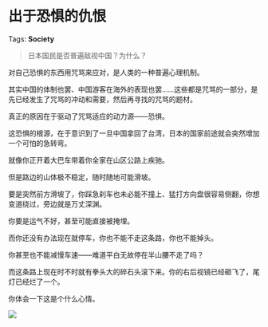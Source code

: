 # 出于恐惧的仇恨

Tags: **Society**

> 日本国民是否普遍敌视中国？为什么？



对自己恐惧的东西用咒骂来应对，是人类的一种普遍心理机制。

其实中国的体制也罢、中国游客在海外的表现也罢……这些都是咒骂的一部分，是先已经发生了咒骂的冲动和需要，然后再寻找的咒骂的题材。

真正的原因在于驱动了咒骂适应的动力源——恐惧。

这恐惧的根源，在于意识到了一旦中国拿回了台湾，日本的国家前途就会突然增加一个可怕的急转弯。

就像你正开着大巴车带着你全家在山区公路上疾驰。

但是路边的山体极不稳定，随时随地可能滑坡。

要是突然前方滑坡了，你踩急刹车也未必能不撞上、猛打方向盘很容易侧翻，你想变道绕过，旁边就是万丈深渊。

你要是运气不好，甚至可能直接被掩埋。

而你还没有办法现在就停车，你也不能不走这条路，你也不能掉头。

你甚至也不能减慢车速——难道平白无故停在半山腰不走了吗？

而这条路上现在时不时就有拳头大的碎石头滚下来。你的右后视镜已经砸飞了，尾灯已经烂了一个。

你体会一下这是个什么心情。

![](https://picx.zhimg.com/50/v2-de6e43bdedd2cf91e14fabd97bedea1a_720w.jpg?source=1940ef5c)

